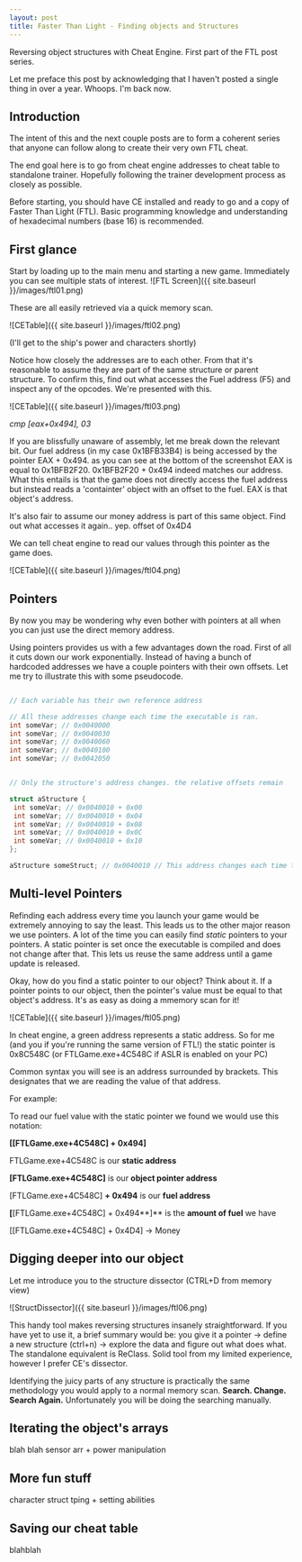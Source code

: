 ```yaml
---
layout: post
title: Faster Than Light - Finding objects and Structures
---
```


Reversing object structures with Cheat Engine.
First part of the FTL post series.

<!--more-->

Let me preface this post by acknowledging that I haven't posted a single thing in over a year. Whoops. I'm back now.

## Introduction

The intent of this and the next couple posts are to form a coherent series that anyone can follow along to create their very own FTL cheat.

The end goal here is to go from cheat engine addresses to cheat table to standalone trainer. Hopefully following the trainer development process as closely as possible.

Before starting, you should have CE installed and ready to go and a copy of Faster Than Light (FTL).
Basic programming knowledge and understanding of hexadecimal numbers (base 16) is recommended.

## First glance

Start by loading up to the main menu and starting a new game. Immediately you can see multiple stats of interest.
![FTL Screen]({{ site.baseurl }}/images/ftl01.png)

These are all easily retrieved via a quick memory scan.

![CETable]({{ site.baseurl }}/images/ftl02.png)

(I'll get to the ship's power and characters shortly)

Notice how closely the addresses are to each other. From that it's reasonable to assume they are part of the same structure or parent structure. To confirm this, find out what accesses the Fuel address (F5) and inspect any of the opcodes. We're presented with this.

![CETable]({{ site.baseurl }}/images/ftl03.png)

*cmp [eax+0x494], 03*

If you are blissfully unaware of assembly, let me break down the relevant bit.
Our fuel address (in my case 0x1BFB33B4) is being accessed by the pointer EAX + 0x494. as you can see at the bottom of the screenshot EAX is equal to 0x1BFB2F20. 0x1BFB2F20 + 0x494 indeed matches our address. What this entails is that the game does not directly access the fuel address but instead reads a 'containter' object with an offset to the fuel. EAX is that object's address.

It's also fair to assume our money address is part of this same object. Find out what accesses it again.. yep. offset of 0x4D4

We can tell cheat engine to read our values through this pointer as the game does.

![CETable]({{ site.baseurl }}/images/ftl04.png)

## Pointers

By now you may be wondering why even bother with pointers at all when you can just use the direct memory address.

Using pointers provides us with a few advantages down the road. First of all it cuts down our work exponentially. Instead of having a bunch of hardcoded addresses we have a couple pointers with their own offsets.
Let me try to illustrate this with some pseudocode.


```C

// Each variable has their own reference address

// All these addresses change each time the executable is ran.
int someVar; // 0x0040000
int someVar; // 0x0040030
int someVar; // 0x0040060
int someVar; // 0x0040100
int someVar; // 0x0042050


// Only the structure's address changes. the relative offsets remain

struct aStructure {
 int someVar; // 0x0040010 + 0x00
 int someVar; // 0x0040010 + 0x04
 int someVar; // 0x0040010 + 0x08
 int someVar; // 0x0040010 + 0x0C
 int someVar; // 0x0040010 + 0x10
};

aStructure someStruct; // 0x0040010 // This address changes each time the executable is ran
```

## Multi-level Pointers

Refinding each address every time you launch your game would be extremely annoying to say the least. This leads us to the other major reason we use pointers. A lot of the time you can easily find *static* pointers to your pointers. A static pointer is set once the executable is compiled and does not change after that. This lets us reuse the same address until a game update is released.

Okay, how do you find a static pointer to our object? Think about it. If a pointer points to our object, then the pointer's value must be equal to that object's address. It's as easy as doing a mmemory scan for it!

![CETable]({{ site.baseurl }}/images/ftl05.png)

In cheat engine, a green address represents a static address. So for me (and you if you're running the same version of FTL!) the static pointer is 0x8C548C (or FTLGame.exe+4C548C if ASLR is enabled on your PC)

Common syntax you will see is an address surrounded by brackets. This designates that we are reading the value of that address.

For example:

To read our fuel value with the static pointer we found we would use this notation:

**[[FTLGame.exe+4C548C] + 0x494]**

FTLGame.exe+4C548C is our **static address**

**[**FTLGame.exe+4C548C**]** is our **object pointer address**

[FTLGame.exe+4C548C] **+ 0x494** is our **fuel address**

**[**[FTLGame.exe+4C548C] + 0x494**]** is the **amount of fuel**
we have


[[FTLGame.exe+4C548C] + 0x4D4] -> Money

## Digging deeper into our object

Let me introduce you to the structure dissector (CTRL+D from memory view)

![StructDissector]({{ site.baseurl }}/images/ftl06.png)

This handy tool makes reversing structures insanely straightforward. If you have yet to use it, a brief summary would be: you give it a pointer -> define a new structure (ctrl+n) -> explore the data and figure out what does what. The standalone equivalent is ReClass. Solid tool from my limited experience, however I prefer CE's dissector.

Identifying the juicy parts of any structure is practically the same methodology you would apply to a normal memory scan. **Search. Change. Search Again.** Unfortunately you will be doing the searching manually.



## Iterating the object's arrays

blah blah sensor arr + power manipulation

## More fun stuff

character struct
tping + setting abilities

## Saving our cheat table

blahblah
